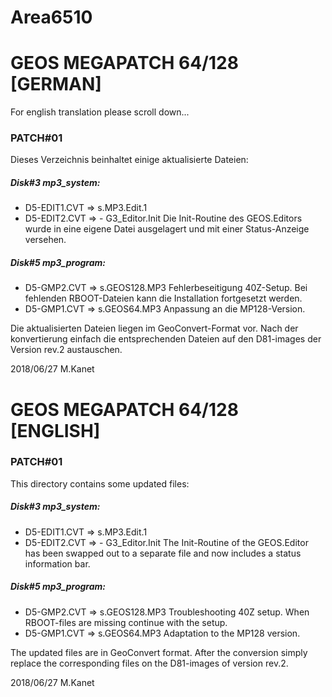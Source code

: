# Area6510

# GEOS MEGAPATCH 64/128 [GERMAN]
For english translation please scroll down...


### PATCH#01
Dieses Verzeichnis beinhaltet einige aktualisierte Dateien:

##### Disk#3 mp3_system:
* D5-EDIT1.CVT  => s.MP3.Edit.1
* D5-EDIT2.CVT  => - G3_Editor.Init
Die Init-Routine des GEOS.Editors wurde in eine eigene Datei ausgelagert und mit einer Status-Anzeige versehen.

##### Disk#5 mp3_program:
* D5-GMP2.CVT   => s.GEOS128.MP3
Fehlerbeseitigung 40Z-Setup. Bei fehlenden RBOOT-Dateien kann die Installation fortgesetzt werden.
* D5-GMP1.CVT   => s.GEOS64.MP3
Anpassung an die MP128-Version.

Die aktualisierten Dateien liegen im GeoConvert-Format vor. Nach der konvertierung einfach die entsprechenden Dateien auf den D81-images der Version rev.2 austauschen.

2018/06/27
M.Kanet




# GEOS MEGAPATCH 64/128 [ENGLISH]

### PATCH#01
This directory contains some updated files:

##### Disk#3 mp3_system:
* D5-EDIT1.CVT => s.MP3.Edit.1
* D5-EDIT2.CVT => - G3_Editor.Init
The Init-Routine of the GEOS.Editor has been swapped out to a separate file and now includes a status information bar.

##### Disk#5 mp3_program:
* D5-GMP2.CVT => s.GEOS128.MP3
Troubleshooting 40Z setup. When RBOOT-files are missing continue with the setup.
* D5-GMP1.CVT => s.GEOS64.MP3
Adaptation to the MP128 version.

The updated files are in GeoConvert format. After the conversion simply replace the corresponding files on the D81-images of version rev.2.

2018/06/27
M.Kanet
